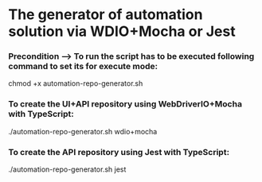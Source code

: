 # The generator of automation solution via WDIO+Mocha or Jest

### Precondition --> To run the script has to be executed following command to set its for execute mode: 
chmod +x automation-repo-generator.sh

### To create the UI+API repository using WebDriverIO+Mocha with TypeScript:
./automation-repo-generator.sh <repository-name> wdio+mocha

### To create the API repository using Jest with TypeScript:
./automation-repo-generator.sh <repository-name> jest
